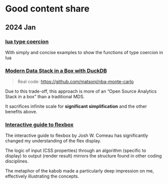 # Good content share

## 2024 Jan

### [lua type coercion](https://www.codecademy.com/learn/learn-lua/modules/variables-and-data/cheatsheet)

With simply and concise examples to show the functions of type coercion in lua

### [Modern Data Stack in a Box with DuckDB](https://duckdb.org/2022/10/12/modern-data-stack-in-a-box.html)
> Real code: https://github.com/matsonj/nba-monte-carlo

Due to this trade-off, this approach is more of an “Open Source Analytics Stack in a box” than a traditional MDS. 

It sacrifices infinite scale for **significant simplification** and the other benefits above.

### [Interactive guide to flexbox](https://www.joshwcomeau.com/css/interactive-guide-to-flexbox/)

The interactive guide to flexbox by Josh W. Comeau has significantly changed my understanding of the flex display.

The logic of input (CSS properties) through an algorithm (specific to display) to output (render result) mirrors the structure found in other coding disciplines.

The metaphor of the kabob made a particularly deep impression on me, effectively illustrating the concepts.
